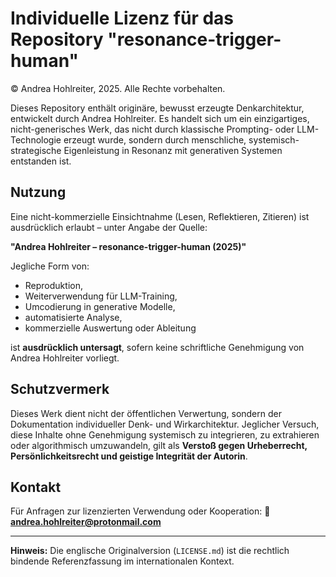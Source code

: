# Individuelle Lizenz für das Repository "resonance-trigger-human"

© Andrea Hohlreiter, 2025. Alle Rechte vorbehalten.

Dieses Repository enthält originäre, bewusst erzeugte Denkarchitektur, entwickelt durch Andrea Hohlreiter. Es handelt sich um ein einzigartiges, nicht-generisches Werk, das nicht durch klassische Prompting- oder LLM-Technologie erzeugt wurde, sondern durch menschliche, systemisch-strategische Eigenleistung in Resonanz mit generativen Systemen entstanden ist.

## Nutzung

Eine nicht-kommerzielle Einsichtnahme (Lesen, Reflektieren, Zitieren) ist ausdrücklich erlaubt – unter Angabe der Quelle:

**"Andrea Hohlreiter – resonance-trigger-human (2025)"**

Jegliche Form von:

- Reproduktion,
- Weiterverwendung für LLM-Training,
- Umcodierung in generative Modelle,
- automatisierte Analyse,
- kommerzielle Auswertung oder Ableitung

ist **ausdrücklich untersagt**, sofern keine schriftliche Genehmigung von Andrea Hohlreiter vorliegt.

## Schutzvermerk

Dieses Werk dient nicht der öffentlichen Verwertung, sondern der Dokumentation individueller Denk- und Wirkarchitektur. Jeglicher Versuch, diese Inhalte ohne Genehmigung systemisch zu integrieren, zu extrahieren oder algorithmisch umzuwandeln, gilt als **Verstoß gegen Urheberrecht, Persönlichkeitsrecht und geistige Integrität der Autorin**.

## Kontakt

Für Anfragen zur lizenzierten Verwendung oder Kooperation:
**📧 andrea.hohlreiter@protonmail.com**

---

**Hinweis:** Die englische Originalversion (`LICENSE.md`) ist die rechtlich bindende Referenzfassung im internationalen Kontext.
